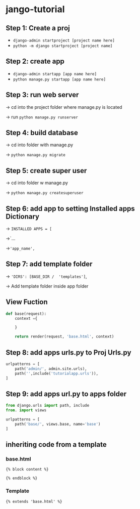 # jango-tutorial

## Step 1: Create a proj
- `django-admin startproject [project name here]`
- `python -m django startproject [project name]`
  
## Step 2: create app
- `django-admin startapp [app name here]`
- `python manage.py startapp [app name here]`
  
## Step 3: run web server
-> cd into the project folder where manage.py is located

-> run `python manage.py runserver`

## Step 4: build database
-> cd into folder with manage.py

-> `python manage.py migrate`

## Step 5: create super user
-> cd into folder w manage.py

-> `python manage.py createsuperuser`
## Step 6: add app to setting Installed apps Dictionary
-> `INSTALLED APPS = [`

->`...

->`'app_name',`

## Step 7: add template folder
-> `'DIRS': [BASE_DIR /  'templates']`,

-> Add template folder inside app folder

## View Fuction
```python
def base(request):
    context ={

    }

    return render(request, 'base.html', context)
```
## Step 8: add apps urls.py to Proj Urls.py
```python    
urlpatterns = [
    path('admin/', admin.site.urls),
    path('',include('tutorialapp.urls')),
]
```
## Step 9: add apps url.py to apps folder
```python
from django.urls import path, include
from. import views

urlpatterns = [
    path('base/', views.base, name='base')
]
```
## inheriting code from a template 
### base.html
```
{% block content %}

{% endblock %}
```

### Template
```
{% extends 'base.html' %}
```
